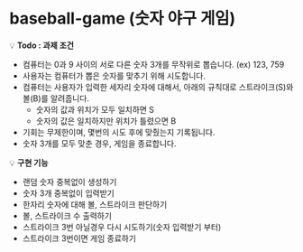 # baseball-game (숫자 야구 게임)
💡 **Todo : 과제 조건**

- 컴퓨터는 0과 9 사이의 서로 다른 숫자 3개를 무작위로 뽑습니다. (ex) 123, 759
- 사용자는 컴퓨터가 뽑은 숫자를 맞추기 위해 시도합니다.
- 컴퓨터는 사용자가 입력한 세자리 숫자에 대해서, 아래의 규칙대로 스트라이크(S)와 볼(B)를 알려줍니다.
    - 숫자의 값과 위치가 모두 일치하면 S
    - 숫자의 값은 일치하지만 위치가 틀렸으면 B
- 기회는 무제한이며, 몇번의 시도 후에 맞췄는지 기록됩니다.
- 숫자 3개를 모두 맞춘 경우, 게임을 종료합니다.

💡 **구현 기능**
* 랜덤 숫자 중복없이 생성하기
* 숫자 3개 중복없이 입력받기
* 한자리 숫자에 대해 볼, 스트라이크 판단하기
* 볼, 스트라이크 수 출력하기
* 스트라이크 3번 아닐경우 다시 시도하기(숫자 입력받기 부터)
* 스트라이크 3번이면 게임 종료하기
